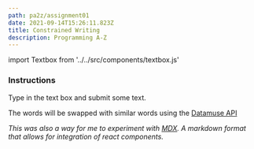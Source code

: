 ```yaml
---
path: pa2z/assignment01
date: 2021-09-14T15:26:11.823Z
title: Constrained Writing
description: Programming A-Z
---
```


import Textbox from '../../src/components/textbox.js'

### Instructions

Type in the text box and submit some text.

The words will be swapped with similar words using the [Datamuse API](https://www.datamuse.com/api/)

<Textbox />

*This was also a way for me to experiment with [MDX](https://mdxjs.com/). A markdown format that allows for integration of react components.*

